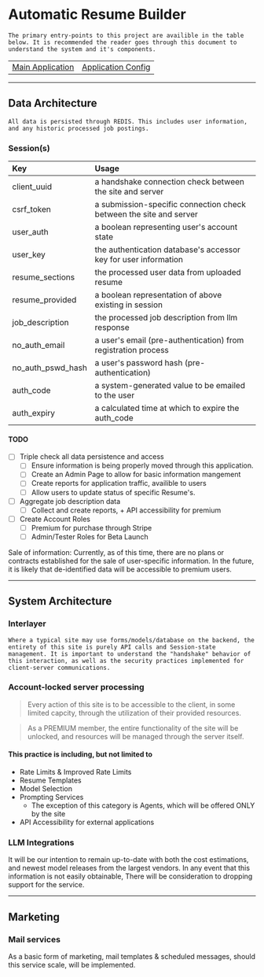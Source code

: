 # Automatic Resume Builder
    The primary entry-points to this project are availible in the table below. It is recommended the reader goes through this document to understand the system and it's components.

|||
|:---:|:---:|
| [Main Application](app.py) | [Application Config](lib/app_conf.py) |

---
## Data Architecture
    All data is persisted through REDIS. This includes user information, and any historic processed job postings.

### Session(s)
| Key | Usage|
|:---|:---|
| client_uuid | a handshake connection check between the site and server |
| csrf_token | a submission-specific connection check between the site and server |
| user_auth | a boolean representing user's account state |
| user_key | the authentication database's accessor key for user information |
| resume_sections | the processed user data from uploaded resume |
| resume_provided | a boolean representation of above existing in session |
| job_description | the processed job description from llm response |
| no_auth_email | a user's email (pre-authentication) from registration process |
| no_auth_pswd_hash | a user's password hash (pre-authentication) |
| auth_code | a system-generated value to be emailed to the user |
| auth_expiry | a calculated time at which to expire the auth_code |

#### TODO
- [ ] Triple check all data persistence and access
  - [ ] Ensure information is being properly moved through this application.
  - [ ] Create an Admin Page to allow for basic information mangement
  - [ ] Create reports for application traffic, availible to users
  - [ ] Allow users to update status of specific Resume's.
- [ ] Aggregate job description data
  - [ ] Collect and create reports, + API accessibility for premium
- [ ] Create Account Roles
  - [ ] Premium for purchase through Stripe
  - [ ] Admin/Tester Roles for Beta Launch

Sale of information: Currently, as of this time, there are no plans or contracts established for the sale of user-specific information. In the future, it is likely that de-identified data will be accessible to premium users.

---

## System Architecture
### Interlayer
    Where a typical site may use forms/models/database on the backend, the entirety of this site is purely API calls and Session-state management. It is important to understand the "handshake" behavior of this interaction, as well as the security practices implemented for client-server communications.

### Account-locked server processing
> Every action of this site is to be accessible to the client, in some limited capcity, through the utilization of their provided resources.

> As a PREMIUM member, the entire functionality of the site will be unlocked, and resources will be managed through the server itself.

#### This practice is including, but not limited to
- Rate Limits & Improved Rate Limits
- Resume Templates
- Model Selection
- Prompting Services
  - The exception of this category is Agents, which will be offered ONLY by the site
- API Accessibility for external applications

### LLM Integrations
It will be our intention to remain up-to-date with both the cost estimations, and newest model releases from the largest vendors. In any event that this information is not easily obtainable, There will be consideration to dropping support for the service.

---

## Marketing

### Mail services
As a basic form of marketing, mail templates & scheduled messages, should this service scale, will be implemented.

